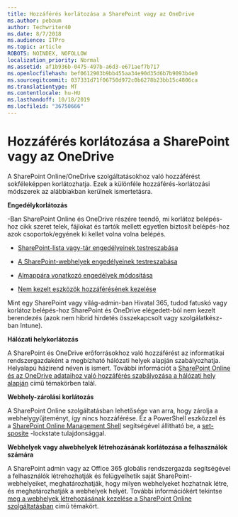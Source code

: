 ```yaml
---
title: Hozzáférés korlátozása a SharePoint vagy az OneDrive
ms.author: pebaum
author: Techwriter40
ms.date: 8/7/2018
ms.audience: ITPro
ms.topic: article
ROBOTS: NOINDEX, NOFOLLOW
localization_priority: Normal
ms.assetid: af1b936b-0475-497b-a6d3-e671aef7b717
ms.openlocfilehash: bef0612903b9bb455aa34e90d35d6b7b9093b4e0
ms.sourcegitcommit: 037331d71f06750d972c0b6278b23bb15c4806ca
ms.translationtype: MT
ms.contentlocale: hu-HU
ms.lasthandoff: 10/18/2019
ms.locfileid: "36750666"
---
```

# <a name="restrict-access-in-sharepoint-or-onedrive"></a>Hozzáférés korlátozása a SharePoint vagy az OneDrive

A SharePoint Online/OneDrive szolgáltatásokhoz való hozzáférést sokféleképpen korlátozhatja. Ezek a különféle hozzáférés-korlátozási módszerek az alábbiakban kerülnek ismertetásra. 

**Engedélykorlátozás**

-Ban SharePoint Online és OneDrive részére teendő, mi korlátoz belépés-hoz cikk szeret telek, fájlokat és tartók mellett egyetlen biztosít belépés-hoz azok csoportok/egyének ki kellet volna volna belépés.

- [SharePoint-lista vagy-tár engedélyeinek testreszabása](https://support.office.com/article/Customize-permissions-for-a-SharePoint-list-or-library-02d770f3-59eb-4910-a608-5f84cc297782)

- [A SharePoint-webhelyek engedélyeinek testreszabása](https://docs.microsoft.com/sharepoint/customize-sharepoint-site-permissions)

- [Almappára vonatkozó engedélyek módosítása](https://support.office.com/article/Change-the-permissions-on-a-subfolder-5427BD7C-F20A-4F75-8CF2-5359DD45A1A6)

- [Nem kezelt eszközök hozzáférésének kezelése](https://docs.microsoft.com/sharepoint/control-access-from-unmanaged-devices)

Mint egy SharePoint vagy világ-admin-ban Hivatal 365, tudod fatuskó vagy korlátoz belépés-hoz SharePoint és OneDrive elégedett-ból nem kezelt berendezés (azok nem hibrid hirdetés összekapcsolt vagy szolgálatkész-ban Intune).

**Hálózati helykorlátozás**

A SharePoint és OneDrive erőforrásokhoz való hozzáférést az informatikai rendszergazdaként a megbízható hálózati helyek alapján szabályozhatja. Helyalapú házirend néven is ismert. További információt a [SharePoint Online és az OneDrive adataihoz való hozzáférés szabályozása a hálózati hely alapján](https://docs.microsoft.com/sharepoint/control-access-based-on-network-location) című témakörben talál.

**Webhely-zárolási korlátozás** 

A SharePoint Online szolgáltatásban lehetősége van arra, hogy zárolja a webhelygyűjteményt, így nincs hozzáférése. Ez a PowerShell eszközzel és a [SharePoint Online Management Shell](https://docs.microsoft.com/powershell/sharepoint/sharepoint-online/connect-sharepoint-online?view=sharepoint-ps) segítségével állítható be, a [set-sposite](https://docs.microsoft.com/powershell/module/sharepoint-online/set-sposite?view=sharepoint-ps) -lockstate tulajdonsággal.

**Webhelyek vagy alwebhelyek létrehozásának korlátozása a felhasználók számára**

A SharePoint admin vagy az Office 365 globális rendszergazda segítségével a felhasználók létrehozhatják és felügyelhetik saját SharePoint-webhelyeiket, meghatározhatják, hogy milyen webhelyeket hozhatnak létre, és meghatározhatják a webhelyek helyét. További információkért tekintse [meg a webhelyek létrehozásának kezelése a SharePoint Online szolgáltatásban](https://docs.microsoft.com/sharepoint/manage-site-creation) című témakört.

